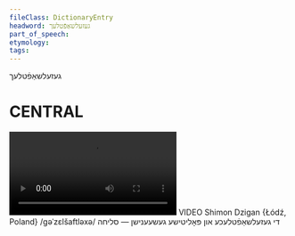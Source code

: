 ```yaml
---
fileClass: DictionaryEntry
headword: געזעלשאַפֿטלעך
part_of_speech: 
etymology: 
tags: 
---
```

געזעלשאַפֿטלעך

CENTRAL
========

![](https://ia801508.us.archive.org/24/items/FilmLexicon/Dzigan-DiGezelshaftlekheUnPolitisheGesheenishn-Slikha.mp4)
VIDEO Shimon Dzigan {Łódź, Poland}
/gəˈzɛlšaftləxə/
די געזעלשאַפֿטלעכע און פּאָליטישע געשעענישן — סליחה